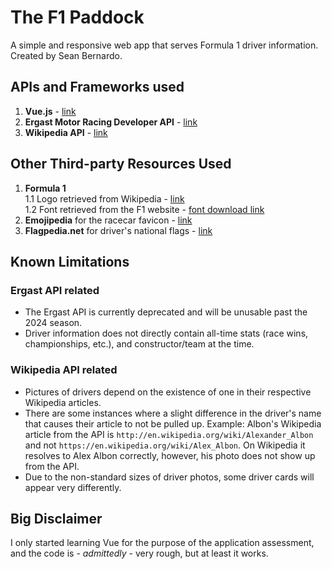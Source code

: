 # The F1 Paddock
A simple and responsive web app that serves Formula 1 driver information. Created by Sean Bernardo.

## APIs and Frameworks used
1. **Vue.js** - [link](https://vuejs.org/)
2. **Ergast Motor Racing Developer API** - [link](http://ergast.com/mrd)
3. **Wikipedia API** - [link](https://www.mediawiki.org/wiki/API:Main_page)

## Other Third-party Resources Used

1. **Formula 1**  
   1.1 Logo retrieved from Wikipedia - [link](https://en.m.wikipedia.org/wiki/File:F1.svg)  
   1.2 Font retrieved from the F1 website - [font download link](https://www.formula1.com/etc/designs/fom-website/fonts/F1Regular/Formula1-Regular.ttf)  
2. **Emojipedia** for the racecar favicon - [link](https://emojipedia.org/racing-car)
3. **Flagpedia.net** for driver's national flags - [link](https://flagpedia.net/download/api)

## Known Limitations
### Ergast API related
- The Ergast API is currently deprecated and will be unusable past the 2024 season.
- Driver information does not directly contain all-time stats (race wins, championships, etc.), and constructor/team at the time.
### Wikipedia API related
- Pictures of drivers depend on the existence of one in their respective Wikipedia articles.
- There are some instances where a slight difference in the driver's name that causes their article to not be pulled up. Example: Albon's Wikipedia article from the API is `http://en.wikipedia.org/wiki/Alexander_Albon` and not `https://en.wikipedia.org/wiki/Alex_Albon`. On Wikipedia it resolves to Alex Albon correctly, however, his photo does not show up from the API.
- Due to the non-standard sizes of driver photos, some driver cards will appear very differently.

## Big Disclaimer
I only started learning Vue for the purpose of the application assessment, and the code is - *admittedly* - very rough, but at least it works.

